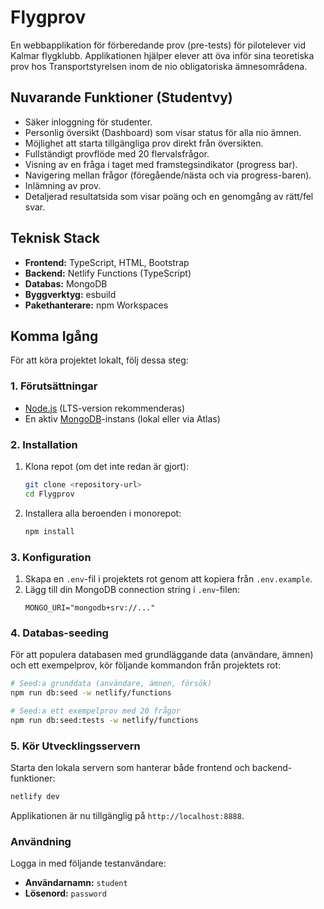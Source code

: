 # Flygprov

En webbapplikation för förberedande prov (pre-tests) för pilotelever vid Kalmar flygklubb. Applikationen hjälper elever att öva inför sina teoretiska prov hos Transportstyrelsen inom de nio obligatoriska ämnesområdena.

## Nuvarande Funktioner (Studentvy)
*   Säker inloggning för studenter.
*   Personlig översikt (Dashboard) som visar status för alla nio ämnen.
*   Möjlighet att starta tillgängliga prov direkt från översikten.
*   Fullständigt provflöde med 20 flervalsfrågor.
*   Visning av en fråga i taget med framstegsindikator (progress bar).
*   Navigering mellan frågor (föregående/nästa och via progress-baren).
*   Inlämning av prov.
*   Detaljerad resultatsida som visar poäng och en genomgång av rätt/fel svar.

## Teknisk Stack
*   **Frontend:** TypeScript, HTML, Bootstrap
*   **Backend:** Netlify Functions (TypeScript)
*   **Databas:** MongoDB
*   **Byggverktyg:** esbuild
*   **Pakethanterare:** npm Workspaces

## Komma Igång

För att köra projektet lokalt, följ dessa steg:

### 1. Förutsättningar
*   [Node.js](https://nodejs.org/) (LTS-version rekommenderas)
*   En aktiv [MongoDB](https://www.mongodb.com/)-instans (lokal eller via Atlas)

### 2. Installation
1.  Klona repot (om det inte redan är gjort):
    ```bash
    git clone <repository-url>
    cd Flygprov
    ```
2.  Installera alla beroenden i monorepot:
    ```bash
    npm install
    ```

### 3. Konfiguration
1.  Skapa en `.env`-fil i projektets rot genom att kopiera från `.env.example`.
2.  Lägg till din MongoDB connection string i `.env`-filen:
    ```
    MONGO_URI="mongodb+srv://..."
    ```

### 4. Databas-seeding
För att populera databasen med grundläggande data (användare, ämnen) och ett exempelprov, kör följande kommandon från projektets rot:

```bash
# Seed:a grunddata (användare, ämnen, försök)
npm run db:seed -w netlify/functions

# Seed:a ett exempelprov med 20 frågor
npm run db:seed:tests -w netlify/functions
```

### 5. Kör Utvecklingsservern
Starta den lokala servern som hanterar både frontend och backend-funktioner:
```bash
netlify dev
```
Applikationen är nu tillgänglig på `http://localhost:8888`.

### Användning
Logga in med följande testanvändare:
- **Användarnamn:** `student`
- **Lösenord:** `password`
